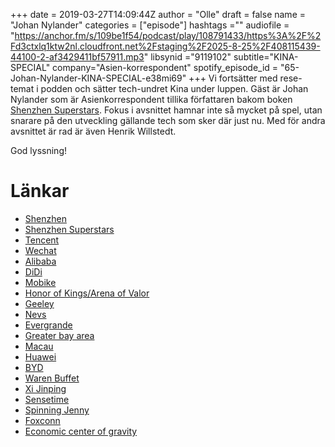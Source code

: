 +++
date = 2019-03-27T14:09:44Z
author = "Olle"
draft = false
name = "Johan Nylander"
categories = ["episode"]
hashtags =""
audiofile = "https://anchor.fm/s/109be1f54/podcast/play/108791433/https%3A%2F%2Fd3ctxlq1ktw2nl.cloudfront.net%2Fstaging%2F2025-8-25%2F408115439-44100-2-af3429411bf57911.mp3"
libsynid ="9119102"
subtitle="KINA-SPECIAL"
company="Asien-korrespondent"
spotify_episode_id = "65-Johan-Nylander-KINA-SPECIAL-e38mi69"
+++ 
Vi fortsätter med rese-temat i podden och sätter tech-undret Kina under luppen. Gäst är Johan Nylander som är Asienkorrespondent tillika författaren bakom boken [Shenzhen Superstars](https://www.amazon.com/Shenzhen-Superstars-smartest-challenging-Silicon-ebook/dp/B077ZCNBTN). Fokus i avsnittet hamnar inte så mycket på spel, utan snarare på den utveckling gällande tech som sker där just nu. Med för andra avsnittet är rad är även Henrik Willstedt.

God lyssning!

# Länkar
* [Shenzhen](https://en.wikipedia.org/wiki/Shenzhen)
* [Shenzhen Superstars](https://www.amazon.com/Shenzhen-Superstars-smartest-challenging-Silicon-ebook/dp/B077ZCNBTN)
* [Tencent](https://en.wikipedia.org/wiki/Tencent)
* [Wechat](https://en.wikipedia.org/wiki/WeChat)
* [Alibaba](https://en.wikipedia.org/wiki/Alibaba_Group)
* [DiDi](https://en.wikipedia.org/wiki/DiDi)
* [Mobike](https://en.wikipedia.org/wiki/Mobike)
* [Honor of Kings/Arena of Valor](https://www.youtube.com/watch?time_continue=104&v=dQWL3LLPAnU)
* [Geeley](https://en.wikipedia.org/wiki/Geely)
* [Nevs](https://en.wikipedia.org/wiki/National_Electric_Vehicle_Sweden)
* [Evergrande](https://en.wikipedia.org/wiki/Evergrande_Group)
* [Greater bay area](https://www.bayarea.gov.hk/en/home/index.html)
* [Macau](https://www.youtube.com/watch?v=HMaDV4p1Tho)
* [Huawei](https://www.huawei.com/en/)
* [BYD](http://bydeurope.com/)
* [Waren Buffet](https://en.wikipedia.org/wiki/Warren_Buffett)
* [Xi Jinping](https://en.wikipedia.org/wiki/Xi_Jinping)
* [Sensetime](https://www.sensetime.com/)
* [Spinning Jenny](https://en.wikipedia.org/wiki/Spinning_jenny)
* [Foxconn](https://en.wikipedia.org/wiki/Foxconn)
* [Economic center of gravity](https://www.businessinsider.com/economic-center-of-gravity-map-2013-11?r=US&IR=T&IR=T)

